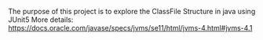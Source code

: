 The purpose of this project is to explore the ClassFile Structure in java using JUnit5 
More details: https://docs.oracle.com/javase/specs/jvms/se11/html/jvms-4.html#jvms-4.1
